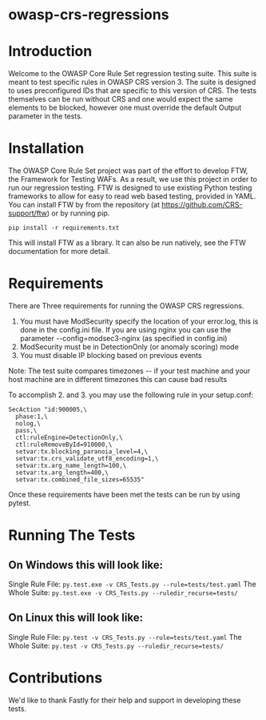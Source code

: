 owasp-crs-regressions
=====================

Introduction
============
Welcome to the OWASP Core Rule Set regression testing suite. This suite is meant to test specific rules in OWASP CRS version 3. The suite is designed to uses preconfigured IDs that are specific to this version of CRS. The tests themselves can be run without CRS and one would expect the same elements to be blocked, however one must override the default Output parameter in the tests.

Installation
============
The OWASP Core Rule Set project was part of the effort to develop FTW, the Framework for Testing WAFs. As a result, we use this project in order to run our regression testing. FTW is designed to use existing Python testing frameworks to allow for easy to read web based testing, provided in YAML. You can install FTW by from the repository (at https://github.com/CRS-support/ftw) or by running pip.

```pip install -r requirements.txt```

This will install FTW as a library. It can also be run natively, see the FTW documentation for more detail.

Requirements
============
There are Three requirements for running the OWASP CRS regressions.

1. You must have ModSecurity specify the location of your error.log, this is done in the config.ini file. If you are using nginx you can use the parameter --config=modsec3-nginx (as specified in config.ini)
2. ModSecurity must be in DetectionOnly (or anomaly scoring) mode
3. You must disable IP blocking based on previous events

Note: The test suite compares timezones -- if your test machine and your host machine are in different timezones this can cause bad results

To accomplish 2. and 3. you may use the following rule in your setup.conf:

```
SecAction "id:900005,\
  phase:1,\
  nolog,\
  pass,\
  ctl:ruleEngine=DetectionOnly,\
  ctl:ruleRemoveById=910000,\
  setvar:tx.blocking_paranoia_level=4,\
  setvar:tx.crs_validate_utf8_encoding=1,\
  setvar:tx.arg_name_length=100,\
  setvar:tx.arg_length=400,\
  setvar:tx.combined_file_sizes=65535"
```

Once these requirements have been met the tests can be run by using pytest.

Running The Tests
=================

On Windows this will look like:
-------------------------------
Single Rule File:
```py.test.exe -v CRS_Tests.py --rule=tests/test.yaml```
The Whole Suite:
```py.test.exe -v CRS_Tests.py --ruledir_recurse=tests/```

On Linux this will look like:
-----------------------------
Single Rule File:
```py.test -v CRS_Tests.py --rule=tests/test.yaml```
The Whole Suite:
```py.test -v CRS_Tests.py --ruledir_recurse=tests/```

Contributions
=============

We'd like to thank Fastly for their help and support in developing these tests.
